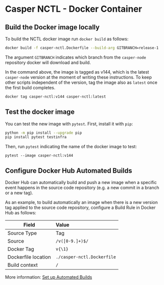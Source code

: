 # Casper NCTL - Docker Container

## Build the Docker image locally

To build the NCTL docker image run `docker build` as follows:

```bash
docker build -f casper-nctl.Dockerfile --build-arg GITBRANCH=release-1.4.4 -t casper-nctl:v144 .
```

The argument `GITBRANCH` indicates which branch from the `casper-node` repository docker 
will download and build.

In the command above, the image is tagged as v144, which is the latest `casper-node` version 
at the moment of writing these instructions. To keep other scripts independent of the version, 
tag the image also as `latest` once the first build completes.

```bash
docker tag casper-nctl:v144 casper-nctl:latest
```

## Test the docker image

You can test the new image with `pytest`. First, install it with `pip`:

```bash
python -m pip install --upgrade pip
pip install pytest testinfra
```

Then, run `pytest` indicating the name of the docker image to test:

```
pytest --image casper-nctl:v144
```

## Configure Docker Hub Automated Builds

Docker Hub can automatically build and push a new image when a specific event happens in 
the source code repository (e.g. a new commit in a branch or a new tag).

As an example, to build automatically an image when there is a new version tag applied to 
the source code repository,
configure a Build Rule in Docker Hub as follows:

| Field               | Value                           |
|---------------------|:--------------------------------|
| Source Type         | Tag                             |
| Source              | `/v([0-9.]+)$/`                 |
| Docker Tag          | `v{\1}`                         |
| Dockerfile location | `./casper-nctl.Dockerfile`      |
| Build context       | `/`                             |

More information: [Set up Automated Builds](https://docs.docker.com/docker-hub/builds/) 
